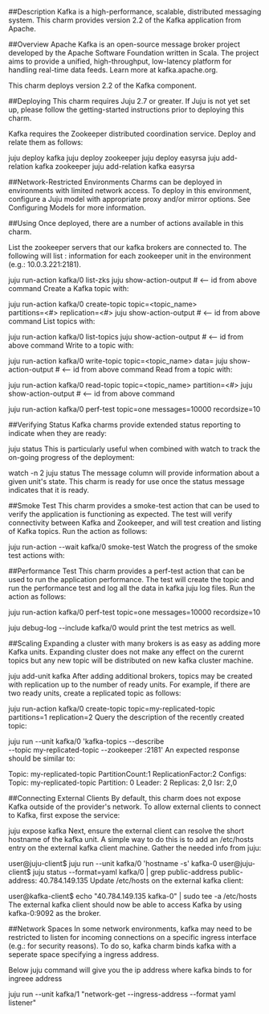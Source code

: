 ##Description
Kafka is a high-performance, scalable, distributed messaging system.
This charm provides version 2.2 of the Kafka application from Apache.

##Overview
Apache Kafka is an open-source message broker project developed by the Apache
Software Foundation written in Scala. The project aims to provide a unified,
high-throughput, low-latency platform for handling real-time data feeds. Learn
more at kafka.apache.org.

This charm deploys version 2.2 of the Kafka component.

##Deploying
This charm requires Juju 2.7 or greater. If Juju is not yet set up, please
follow the getting-started instructions prior to deploying this charm.

Kafka requires the Zookeeper distributed coordination service. Deploy and
relate them as follows:

juju deploy kafka
juju deploy zookeeper
juju deploy easyrsa
juju add-relation kafka zookeeper
juju add-relation kafka easyrsa

##Network-Restricted Environments
Charms can be deployed in environments with limited network access. To deploy
in this environment, configure a Juju model with appropriate proxy and/or
mirror options. See Configuring Models for more information.

##Using
Once deployed, there are a number of actions available in this charm.

List the zookeeper servers that our kafka brokers
are connected to. The following will list <ip>:<port> information for each
zookeeper unit in the environment (e.g.: 10.0.3.221:2181).

juju run-action kafka/0 list-zks
juju show-action-output <id>  # <-- id from above command
Create a Kafka topic with:

juju run-action kafka/0 create-topic topic=<topic_name> \
 partitions=<#> replication=<#>
juju show-action-output <id>  # <-- id from above command
List topics with:

juju run-action kafka/0 list-topics
juju show-action-output <id>  # <-- id from above command
Write to a topic with:

juju run-action kafka/0 write-topic topic=<topic_name> data=<data>
juju show-action-output <id>  # <-- id from above command
Read from a topic with:

juju run-action kafka/0 read-topic topic=<topic_name> partition=<#>
juju show-action-output <id>  # <-- id from above command

juju run-action kafka/0 perf-test topic=one messages=10000 recordsize=10

##Verifying Status
Kafka charms provide extended status reporting to indicate when they
are ready:

juju status
This is particularly useful when combined with watch to track the on-going
progress of the deployment:

watch -n 2 juju status
The message column will provide information about a given unit's state.
This charm is ready for use once the status message indicates that it is
ready.

##Smoke Test
This charm provides a smoke-test action that can be used to verify the
application is functioning as expected. The test will verify connectivity
between Kafka and Zookeeper, and will test creation and listing of Kafka
topics. Run the action as follows:

juju run-action --wait kafka/0 smoke-test
Watch the progress of the smoke test actions with:

##Performance Test
This charm provides a perf-test action that can be used to run the
application performance. The test will create the topic and run the
performance test and log all the data in kafka juju log files.
Run the action as follows:

juju run-action kafka/0 perf-test topic=one messages=10000 recordsize=10

juju debug-log --include kafka/0 would print the test metrics as well.

##Scaling
Expanding a cluster with many brokers is as easy as adding more Kafka units.
Expanding cluster does not make any effect on the curernt topics but any new
topic will be distributed on new kafka cluster machine.

juju add-unit kafka
After adding additional brokers, topics may be created with
replication up to the number of ready units. For example, if there are two
ready units, create a replicated topic as follows:

juju run-action kafka/0 create-topic topic=my-replicated-topic \
    partitions=1 replication=2
Query the description of the recently created topic:

juju run --unit kafka/0 'kafka-topics --describe \
    --topic my-replicated-topic --zookeeper <zookeeperip>:2181'
An expected response should be similar to:

Topic: my-replicated-topic PartitionCount:1 ReplicationFactor:2 Configs:
Topic: my-replicated-topic Partition: 0 Leader: 2 Replicas: 2,0 Isr: 2,0

##Connecting External Clients
By default, this charm does not expose Kafka outside of the provider's network.
To allow external clients to connect to Kafka, first expose the service:

juju expose kafka
Next, ensure the external client can resolve the short hostname of the kafka
unit. A simple way to do this is to add an /etc/hosts entry on the external
kafka client machine. Gather the needed info from juju:

user@juju-client$ juju run --unit kafka/0 'hostname -s'
kafka-0
user@juju-client$ juju status --format=yaml kafka/0 | grep public-address
public-address: 40.784.149.135
Update /etc/hosts on the external kafka client:

user@kafka-client$ echo "40.784.149.135 kafka-0" | sudo tee -a /etc/hosts
The external kafka client should now be able to access Kafka by using
kafka-0:9092 as the broker.

##Network Spaces
In some network environments, kafka may need to be restricted to
listen for incoming connections on a specific ingress interface
(e.g.: for security reasons). To do so, kafka charm binds kafka with a
seperate space specifying a ingress address.

Below juju command will give you the ip address where kafka binds to for
ingreee address

juju run --unit kafka/1 "network-get --ingress-address --format yaml listener"
